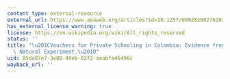 ```yaml
---
content_type: external-resource
external_url: https://www.aeaweb.org/articles?id=10.1257/000282802762024629
has_external_license_warning: true
license: https://en.wikipedia.org/wiki/All_rights_reserved
status: ''
title: "\u201CVouchers for Private Schooling in Colombia: Evidence from a Randomized\
  \ Natural Experiment.\u201D"
uid: 05da87e7-3e80-49eb-82f2-aeabfa46496c
wayback_url: ''
---
```

